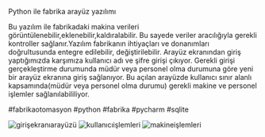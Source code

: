 
Python ile fabrika arayüz yazılımı

Bu yazılım ile fabrikadaki makina verileri görüntülenebilir,eklenebilir,kaldıralabilir. Bu sayede veriler aracılığıyla gerekli kontroller sağlanır.Yazılım fabrikanın ihtiyaçları ve donanımları doğrultusunda entegre edilebilir, değiştirilebilir. Arayüz ekranından giriş yaptığımızda karşımıza kullanıcı adı ve şifre girişi çıkıyor. Gerekli girişi gerçekleştirme durumunda müdür veya personel olma durumuna göre yeni bir arayüz ekranına giriş sağlanıyor. Bu açılan arayüzde kullanıcı sınır alanlı kapsamında(müdür veya personel olma durumu) gerekli makine ve personel işlemler sağlanılabililiyor.

#fabrikaotomasyon #python #fabrika #pycharm #sqlite

![girişekranıarayüzü](https://user-images.githubusercontent.com/54350240/137584713-25194ec4-2f7b-4ff3-a0be-d786e98b3729.jpg)
![kullanıcıişlemleri](https://user-images.githubusercontent.com/54350240/137584714-5736e169-7b9d-4e46-88a2-792af05dc82a.jpg)
![makineişlemleri](https://user-images.githubusercontent.com/54350240/137584715-de53d0f7-5f68-43ae-90ac-b40f479bb335.jpg)
